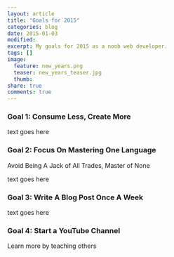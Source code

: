 ```yaml
---
layout: article
title: "Goals for 2015"
categories: blog
date: 2015-01-03
modified:
excerpt: My goals for 2015 as a noob web developer.
tags: []
image:
  feature: new_years.png
  teaser: new_years_teaser.jpg
  thumb:
share: true
comments: true
---
```


### Goal 1: Consume Less, Create More

text goes here

### Goal 2: Focus On Mastering One Language

Avoid Being A Jack of All Trades, Master of None

text goes here

### Goal 3: Write A Blog Post Once A Week

text goes here

### Goal 4: Start a YouTube Channel

Learn more by teaching others